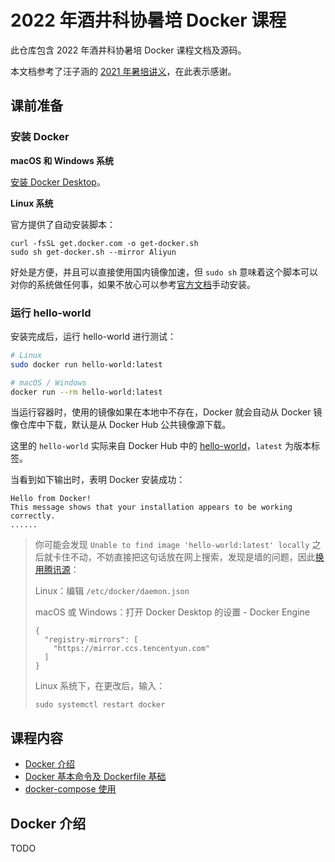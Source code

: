 # 2022 年酒井科协暑培 Docker 课程

此仓库包含 2022 年酒井科协暑培 Docker 课程文档及源码。

本文档参考了汪子涵的 [2021 年暑培讲义](https://www.xuetangx.com/learn/THUSAST08091234567890/THUSAST08091234567890/8571842/video/13167567)，在此表示感谢。

## 课前准备

### 安装 Docker

**macOS 和 Windows 系统**

[安装 Docker Desktop](https://www.docker.com/products/docker-desktop/)。

**Linux 系统**

官方提供了自动安装脚本：

```
curl -fsSL get.docker.com -o get-docker.sh
sudo sh get-docker.sh --mirror Aliyun
```

好处是方便，并且可以直接使用国内镜像加速，但 `sudo sh` 意味着这个脚本可以对你的系统做任何事，如果不放心可以参考[官方文档](https://docs.docker.com/engine/install/ubuntu/)手动安装。

### 运行 hello-world

安装完成后，运行 hello-world 进行测试：

```bash
# Linux
sudo docker run hello-world:latest

# macOS / Windows
docker run --rm hello-world:latest
```

当运行容器时，使用的镜像如果在本地中不存在，Docker 就会自动从 Docker 镜像仓库中下载，默认是从 Docker Hub 公共镜像源下载。

这里的 `hello-world` 实际来自 Docker Hub 中的 [hello-world](https://hub.docker.com/_/hello-world)，`latest` 为版本标签。

当看到如下输出时，表明 Docker 安装成功：

```
Hello from Docker!
This message shows that your installation appears to be working correctly.
......
```

> 你可能会发现 `Unable to find image 'hello-world:latest' locally` 之后就卡住不动，不妨直接把这句话放在网上搜索，发现是墙的问题，因此[换用腾讯源](https://cloud.tencent.com/document/product/1207/45596)：
> 
> Linux：编辑 `/etc/docker/daemon.json`
> 
> macOS 或 Windows：打开 Docker Desktop 的设置 - Docker Engine
> 
> ```
> {
>   "registry-mirrors": [
>     "https://mirror.ccs.tencentyun.com"
>   ]
> } 
> ```
> 
> Linux 系统下，在更改后，输入：
> 
> ```
> sudo systemctl restart docker
> ```

## 课程内容

- [Docker 介绍](#docker-介绍)
- [Docker 基本命令及 Dockerfile 基础](./docker)
- [docker-compose 使用](./docker-compose)

## Docker 介绍

TODO
